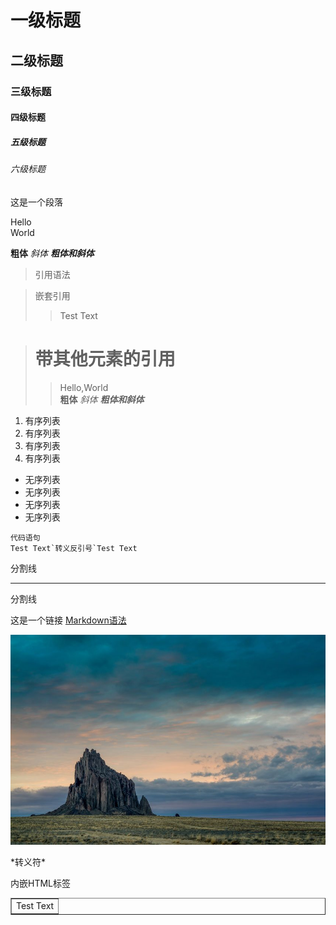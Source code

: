 # 一级标题
## 二级标题
### 三级标题
#### 四级标题
##### 五级标题
###### 六级标题

这是一个段落

Hello  
World

**粗体**
*斜体*
***粗体和斜体***

> 引用语法

> 嵌套引用
>> Test Text

> # 带其他元素的引用
>> Hello,World  
>> **粗体**
>> *斜体*
>> ***粗体和斜体***

1. 有序列表
3. 有序列表
5. 有序列表
7. 有序列表

- 无序列表
- 无序列表
- 无序列表
- 无序列表

`代码语句`  
``Test Text`转义反引号`Test Text``

分割线
***
分割线

这是一个链接 [Markdown语法](https://markdown.com.cn)

![沙漠中的岩石图片](Image.jpg)

\*转义符*

内嵌HTML标签
<table border="1">
    <tr>
        <td>Test Text</td>
    </tr>
</table>